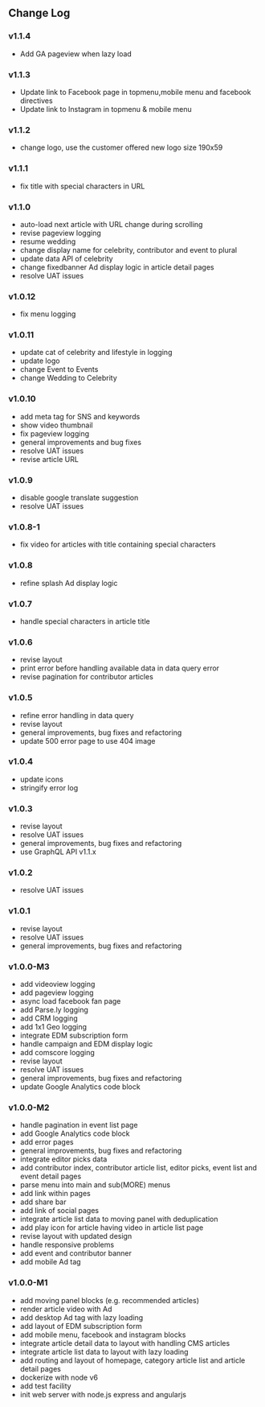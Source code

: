 ## Change Log


### v1.1.4
- Add GA pageview when lazy load    

### v1.1.3
- Update link to Facebook page in topmenu,mobile menu and facebook directives 
- Update link to Instagram in topmenu & mobile menu


### v1.1.2
- change logo, use the customer offered new logo size 190x59

### v1.1.1
- fix title with special characters in URL

### v1.1.0
- auto-load next article with URL change during scrolling
- revise pageview logging
- resume wedding
- change display name for celebrity, contributor and event to plural
- update data API of celebrity
- change fixedbanner Ad display logic in article detail pages
- resolve UAT issues

### v1.0.12
- fix menu logging

### v1.0.11
- update cat of celebrity and lifestyle in logging
- update logo
- change Event to Events
- change Wedding to Celebrity

### v1.0.10
- add meta tag for SNS and keywords
- show video thumbnail
- fix pageview logging
- general improvements and bug fixes
- resolve UAT issues
- revise article URL

### v1.0.9
- disable google translate suggestion
- resolve UAT issues

### v1.0.8-1
- fix video for articles with title containing special characters

### v1.0.8
- refine splash Ad display logic

### v1.0.7
- handle special characters in article title

### v1.0.6
- revise layout
- print error before handling available data in data query error
- revise pagination for contributor articles

### v1.0.5
- refine error handling in data query
- revise layout
- general improvements, bug fixes and refactoring
- update 500 error page to use 404 image

### v1.0.4
- update icons
- stringify error log

### v1.0.3
- revise layout
- resolve UAT issues
- general improvements, bug fixes and refactoring
- use GraphQL API v1.1.x

### v1.0.2
- resolve UAT issues

### v1.0.1
- revise layout
- resolve UAT issues
- general improvements, bug fixes and refactoring

### v1.0.0-M3
- add videoview logging
- add pageview logging
- async load facebook fan page
- add Parse.ly logging
- add CRM logging
- add 1x1 Geo logging
- integrate EDM subscription form
- handle campaign and EDM display logic
- add comscore logging
- revise layout
- resolve UAT issues
- general improvements, bug fixes and refactoring
- update Google Analytics code block

### v1.0.0-M2
- handle pagination in event list page
- add Google Analytics code block
- add error pages
- general improvements, bug fixes and refactoring
- integrate editor picks data
- add contributor index, contributor article list, editor picks, event list and event detail pages
- parse menu into main and sub(MORE) menus
- add link within pages
- add share bar
- add link of social pages
- integrate article list data to moving panel with deduplication
- add play icon for article having video in article list page
- revise layout with updated design
- handle responsive problems
- add event and contributor banner
- add mobile Ad tag

### v1.0.0-M1
- add moving panel blocks (e.g. recommended articles)
- render article video with Ad
- add desktop Ad tag with lazy loading
- add layout of EDM subscription form
- add mobile menu, facebook and instagram blocks
- integrate article detail data to layout with handling CMS articles
- integrate article list data to layout with lazy loading
- add routing and layout of homepage, category article list and article detail pages
- dockerize with node v6
- add test facility
- init web server with node.js express and angularjs

